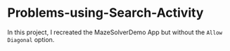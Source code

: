 # Problems-using-Search-Activity

In this project, I recreated the MazeSolverDemo App but without the `Allow Diagonal` option.
